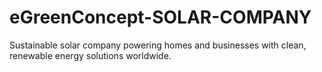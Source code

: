 # eGreenConcept-SOLAR-COMPANY
Sustainable solar company powering homes and businesses with clean, renewable energy solutions worldwide.
